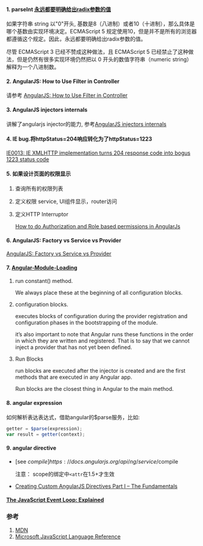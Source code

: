 #### 1. parseInt  [永远都要明确给出radix参数的值](https://developer.mozilla.org/zh-CN/docs/Web/JavaScript/Reference/Global_Objects/parseInt)

如果字符串 string 以"0"开头, 基数是8（八进制）或者10（十进制），那么具体是哪个基数由实现环境决定。ECMAScript 5 规定使用10，但是并不是所有的浏览器都遵循这个规定。因此，永远都要明确给出radix参数的值。

尽管 ECMAScript 3 已经不赞成这种做法，且 ECMAScript 5 已经禁止了这种做法，但是仍然有很多实现环境仍然把以 0 开头的数值字符串（numeric string）解释为一个八进制数。

#### 2. AngularJS: How to Use Filter in Controller
请参考 [AngularJS: How to Use Filter in Controller](http://budiirawan.com/angular-js-use-filter-controller/)

#### 3. AngularJS injectors internals
讲解了angularjs injector的能力, 参考[AngularJS injectors internals](http://agiliq.com/blog/2017/04/angularjs-injectors-internals/)

#### 4. IE bug.将httpStatus=204响应转化为了httpStatus=1223
[IE0013: IE XMLHTTP implementation turns 204 response code into bogus 1223 status code](http://www.enhanceie.com/ie/bugs.asp)

#### 5. 如果设计页面的权限显示
1. 查询所有的权限列表
2. 定义权限 service, UI组件显示，router访问
3. 定义HTTP Interruptor

   [How to do Authorization and Role based permissions in AngularJs](http://nadeemkhedr.com/how-to-do-authorization-and-role-based-permissions-in-angularjs/)

#### 6. AngularJS: Factory vs Service vs Provider
[AngularJS: Factory vs Service vs Provider](https://tylermcginnis.com/angularjs-factory-vs-service-vs-provider/)

#### 7. [Angular-Module-Loading](https://www.ng-book.com/p/Angular-Module-Loading/)
1. run constant() method. 
   
   We always place these at the beginning of all configuration blocks.

2. configuration blocks.
   
   executes blocks of configuration during the provider registration and configuration phases in the bootstrapping of the module.
   
   it’s also important to note that Angular runs these functions in the order in which they are written and registered. That is to say that we cannot inject a provider that has not yet been defined.

3. Run Blocks
   
   run blocks are executed after the injector is created and are the first methods that are executed in any Angular app.
   
   Run blocks are the closest thing in Angular to the main method.

#### 8. angular expression
如何解析表达表达式，借助angular的$parse服务，比如:

```js
getter = $parse(expression);
var result = getter(context);
```

#### 9. angular directive
+ [see $compile] https://docs.angularjs.org/api/ng/service/$compile
  
  注意： scope的绑定中`<attr`在1.5+才生效
+ [Creating Custom AngularJS Directives Part I – The Fundamentals](https://weblogs.asp.net/dwahlin/creating-custom-angularjs-directives-part-i-the-fundamentals)

#### [The JavaScript Event Loop: Explained](http://blog.carbonfive.com/2013/10/27/the-javascript-event-loop-explained/)

### 参考
1. [MDN](https://developer.mozilla.org/zh-CN/docs/Web/JavaScript/Reference/Global_Objects)
2. [Microsoft JavaScript Language Reference](https://docs.microsoft.com/en-us/scripting/javascript/javascript-language-reference)
